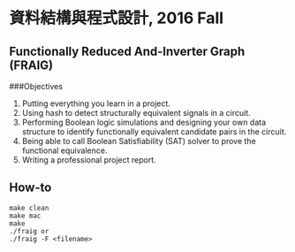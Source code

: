 # 資料結構與程式設計, 2016 Fall  
## Functionally Reduced And-Inverter Graph (FRAIG)  

###Objectives  1. Putting everything you learn in a project.2. Using hash to detect structurally equivalent signals in a circuit.3. Performing Boolean logic simulations and designing your own data structure to identify functionally equivalent candidate pairs in the circuit.4. Being able to call Boolean Satisfiability (SAT) solver to prove the functional equivalence.5. Writing a professional project report.
  
## How-to
	
	make clean  
	make mac
	make
	./fraig or
	./fraig -F <filename>
